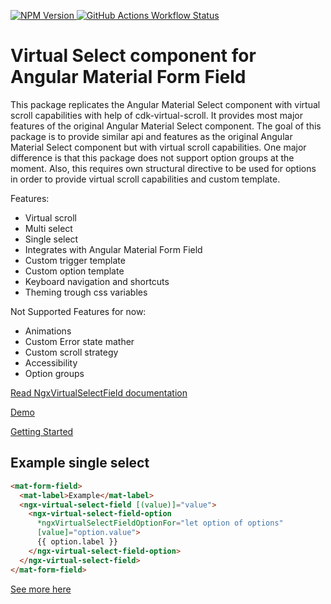 <span><a href="https://www.npmjs.com/package/ngx-virtual-select-field" title="View this project on NPM">![NPM Version](https://img.shields.io/npm/v/ngx-virtual-select-field?style=flat&logo=npm)
</a></span>
<span><a href="https://github.com/Vizer/ngx-virtual-select-field/actions/workflows/node.js.yml" title="View this project workflow">![GitHub Actions Workflow Status](https://img.shields.io/github/actions/workflow/status/vizer/ngx-virtual-select-field/node.js.yml?style=flat&logo=github&label=workflow)
</a></span>
# Virtual Select component for Angular Material Form Field

This package replicates the Angular Material Select component with virtual scroll capabilities with help of cdk-virtual-scroll. It provides most major features of the original Angular Material Select component. The goal of this package is to provide similar api and features as the original Angular Material Select component but with virtual scroll capabilities. One major difference is that this package does not support option groups at the moment. Also, this requires own structural directive to be used for options in order to provide virtual scroll capabilities and custom template.

Features:

- Virtual scroll
- Multi select
- Single select
- Integrates with Angular Material Form Field
- Custom trigger template
- Custom option template
- Keyboard navigation and shortcuts
- Theming trough css variables

Not Supported Features for now:

- Animations
- Custom Error state mather
- Custom scroll strategy
- Accessibility
- Option groups

[Read NgxVirtualSelectField documentation](./packages/ngx-virtual-select-field/README.md)

[Demo](https://stackblitz.com/edit/demo-ngx-virtual-select-field)

[Getting Started](./packages/ngx-virtual-select-field/README.md#getting-started)

## Example single select

```html
<mat-form-field>
  <mat-label>Example</mat-label>
  <ngx-virtual-select-field [(value)]="value">
    <ngx-virtual-select-field-option 
      *ngxVirtualSelectFieldOptionFor="let option of options"
      [value]="option.value"> 
      {{ option.label }} 
    </ngx-virtual-select-field-option>
  </ngx-virtual-select-field>
</mat-form-field>
```

[See more here](./packages/ngx-virtual-select-field//README.md#examples)
